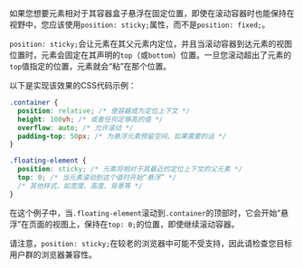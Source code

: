 如果您想要元素相对于其容器盒子悬浮在固定位置，即使在滚动容器时也能保持在视野中，您应该使用`position: sticky;`属性，而不是`position: fixed;`。

`position: sticky;`会让元素在其父元素内定位，并且当滚动容器到达元素的视图位置时，元素会固定在其声明的`top`（或`bottom`）位置。一旦您滚动超出了元素的`top`值指定的位置，元素就会“粘”在那个位置。

以下是实现该效果的CSS代码示例：

```css
.container {
  position: relative; /* 使容器成为定位上下文 */
  height: 100vh; /* 或者任何足够高的值 */
  overflow: auto; /* 允许滚动 */
  padding-top: 50px; /* 为悬浮元素预留空间，如果需要的话 */
}

.floating-element {
  position: sticky; /* 元素将相对于其最近的定位上下文的父元素 */
  top: 0; /* 当元素滚动到这个值时开始“悬浮” */
  /* 其他样式，如宽度、高度、背景等 */
}
```

在这个例子中，当`.floating-element`滚动到`.container`的顶部时，它会开始“悬浮”在页面的视图上，保持在`top: 0;`的位置，即使继续滚动容器。

请注意，`position: sticky;`在较老的浏览器中可能不受支持，因此请检查您目标用户群的浏览器兼容性。